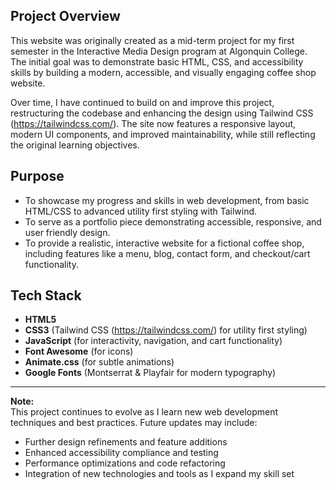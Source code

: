## Project Overview

This website was originally created as a mid-term project for my first semester in the Interactive Media Design program at Algonquin College. The initial goal was to demonstrate basic HTML, CSS, and accessibility skills by building a modern, accessible, and visually engaging coffee shop website.

Over time, I have continued to build on and improve this project, restructuring the codebase and enhancing the design using Tailwind CSS (https://tailwindcss.com/). The site now features a responsive layout, modern UI components, and improved maintainability, while still reflecting the original learning objectives.

## Purpose

- To showcase my progress and skills in web development, from basic HTML/CSS to advanced utility first styling with Tailwind.
- To serve as a portfolio piece demonstrating accessible, responsive, and user friendly design.
- To provide a realistic, interactive website for a fictional coffee shop, including features like a menu, blog, contact form, and checkout/cart functionality.

## Tech Stack

- **HTML5**
- **CSS3** (Tailwind CSS (https://tailwindcss.com/) for utility first styling)
- **JavaScript** (for interactivity, navigation, and cart functionality)
- **Font Awesome** (for icons)
- **Animate.css** (for subtle animations)
- **Google Fonts** (Montserrat & Playfair for modern typography)

---

**Note:**  
This project continues to evolve as I learn new web development techniques and best practices. Future updates may include:

- Further design refinements and feature additions
- Enhanced accessibility compliance and testing
- Performance optimizations and code refactoring
- Integration of new technologies and tools as I expand my skill set
